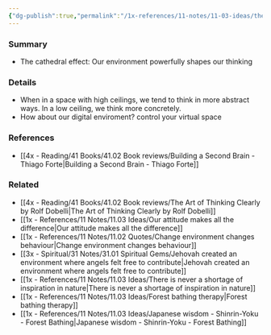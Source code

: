 ```yaml
---
{"dg-publish":true,"permalink":"/1x-references/11-notes/11-03-ideas/the-cathedral-effect-our-surroundings-affect-how-we-think/","title":"The cathedral effect - our surroundings affect how we think","noteIcon":""}
---
```



### Summary
- The cathedral effect: Our environment powerfully shapes our thinking

### Details
- When in a space with high ceilings, we tend to think in more abstract ways. In a low ceiling, we think more concretely.
- How about our digital enviroment? control your virtual space

### References
- [[4x - Reading/41 Books/41.02 Book reviews/Building a Second Brain - Thiago Forte\|Building a Second Brain - Thiago Forte]]


### Related
- [[4x - Reading/41 Books/41.02 Book reviews/The Art of Thinking Clearly by Rolf Dobelli\|The Art of Thinking Clearly by Rolf Dobelli]]
- [[1x - References/11 Notes/11.03 Ideas/Our attitude makes all the difference\|Our attitude makes all the difference]]
- [[1x - References/11 Notes/11.02 Quotes/Change environment changes behaviour\|Change environment changes behaviour]]
- [[3x - Spiritual/31 Notes/31.01 Spiritual Gems/Jehovah created an environment where angels felt free to contribute\|Jehovah created an environment where angels felt free to contribute]]
- [[1x - References/11 Notes/11.03 Ideas/There is never a shortage of inspiration in nature\|There is never a shortage of inspiration in nature]]
- [[1x - References/11 Notes/11.03 Ideas/Forest bathing therapy\|Forest bathing therapy]]
- [[1x - References/11 Notes/11.03 Ideas/Japanese wisdom - Shinrin-Yoku - Forest Bathing\|Japanese wisdom - Shinrin-Yoku - Forest Bathing]]